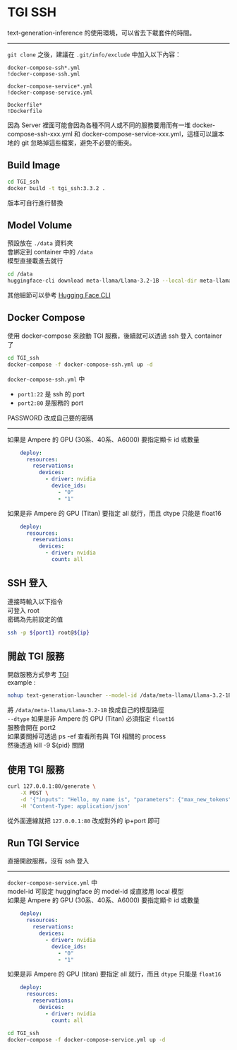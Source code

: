 # TGI SSH
text-generation-inference 的使用環境，可以省去下載套件的時間。

---

`git clone` 之後，建議在 `.git/info/exclude` 中加入以下內容：
```
docker-compose-ssh*.yml
!docker-compose-ssh.yml

docker-compose-service*.yml
!docker-compose-service.yml

Dockerfile*
!Dockerfile
```
因為 Server 裡面可能會因為各種不同人或不同的服務要用而有一堆 docker-compose-ssh-xxx.yml 和 docker-compose-service-xxx.yml，這樣可以讓本地的 git 忽略掉這些檔案，避免不必要的衝突。

## Build Image
```bash
cd TGI_ssh
docker build -t tgi_ssh:3.3.2 .
```
版本可自行進行替換

## Model Volume
預設放在 `./data` 資料夾  
會綁定到 container 中的 `/data`   
模型直接載進去就行  
```bash
cd /data  
huggingface-cli download meta-llama/Llama-3.2-1B --local-dir meta-llama/Llama-3.2-1B  
```
其他細節可以參考 [Hugging Face CLI](https://huggingface.co/docs/huggingface_hub/en/guides/cli)

## Docker Compose
使用 docker-compose 來啟動 TGI 服務，後續就可以透過 ssh 登入 container 了
```bash
cd TGI_ssh
docker-compose -f docker-compose-ssh.yml up -d
```
`docker-compose-ssh.yml` 中  
- `port1:22` 是 ssh 的 port  
- `port2:80` 是服務的 port  

PASSWORD 改成自己要的密碼

---

如果是 Ampere 的 GPU (30系、40系、A6000) 要指定顯卡 id 或數量
```yaml
    deploy:
      resources:
        reservations:
          devices:
            - driver: nvidia
              device_ids:
                - "0"
                - "1"
```
如果是非 Ampere 的 GPU (Titan) 要指定 all 就行，而且 dtype 只能是 float16
```yaml
    deploy:
      resources:
        reservations:
          devices:
            - driver: nvidia
              count: all
```


## SSH 登入
連接時輸入以下指令  
可登入 root  
密碼為先前設定的值
```bash
ssh -p ${port1} root@${ip}
```

## 開啟 TGI 服務
開啟服務方式參考 [TGI](https://huggingface.co/docs/text-generation-inference/basic_tutorials/using_cli)  
example : 
```bash
nohup text-generation-launcher --model-id /data/meta-llama/Llama-3.2-1B --trust-remote-code --dtype bfloat16 --max-input-length 8191 --max-total-tokens 8192 --max-batch-prefill-tokens 8192 > tgi.log 2>&1 &
```
將 `/data/meta-llama/Llama-3.2-1B` 換成自己的模型路徑  
`--dtype` 如果是非 Ampere 的 GPU (Titan) 必須指定 `float16`  
服務會開在 port2  
如果要關掉可透過 ps -ef 查看所有與 TGI 相關的 process  
然後透過 kill -9 ${pid} 關閉


## 使用 TGI 服務
```bash
curl 127.0.0.1:80/generate \
    -X POST \
    -d '{"inputs": "Hello, my name is", "parameters": {"max_new_tokens": 10}}' \
    -H 'Content-Type: application/json'
```
從外面連線就把 `127.0.0.1:80` 改成對外的 ip+port 即可


## Run TGI Service
直接開啟服務，沒有 ssh 登入  

---

`docker-compose-service.yml` 中  
model-id 可設定 huggingface 的 model-id 或直接用 local 模型  
如果是 Ampere 的 GPU (30系、40系、A6000) 要指定顯卡 id 或數量

```yaml
    deploy:
      resources:
        reservations:
          devices:
            - driver: nvidia
              device_ids:
                - "0"
                - "1"
```
如果是非 Ampere 的 GPU (titan) 要指定 all 就行，而且 `dtype` 只能是 `float16`

```yaml
    deploy:
      resources:
        reservations:
          devices:
            - driver: nvidia
              count: all
```
```bash
cd TGI_ssh
docker-compose -f docker-compose-service.yml up -d
```

